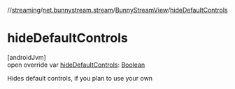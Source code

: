 //[streaming](../../../index.md)/[net.bunnystream.stream](../index.md)/[BunnyStreamView](index.md)/[hideDefaultControls](hide-default-controls.md)

# hideDefaultControls

[androidJvm]\
open override var [hideDefaultControls](hide-default-controls.md): [Boolean](https://kotlinlang.org/api/latest/jvm/stdlib/kotlin/-boolean/index.html)

Hides default controls, if you plan to use your own
